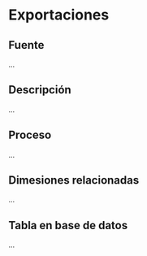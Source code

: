 # Exportaciones

## Fuente
...

## Descripción
...

## Proceso
...

## Dimesiones relacionadas
...

## Tabla en base de datos
...


